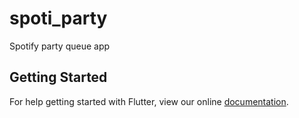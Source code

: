 # spoti_party

Spotify party queue app

## Getting Started

For help getting started with Flutter, view our online
[documentation](https://flutter.io/).